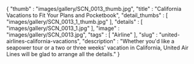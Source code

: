 {
  "thumb" : "images/gallery/SCN_0013_thumb.jpg",
  "title" : "California Vacations to Fit Your Plans and Pocketbook",
  "detail_thumbs" : [
                       "images/gallery/SCN_0013_1_thumb.jpg"
                     ],
  "details" : [
                 "images/gallery/SCN_0013_1.jpg"
               ],
  "image" : "images/gallery/SCN_0013.jpg",
  "tags" : [
              "Airline"
            ],
  "slug" : "united-airlines-california-vacations",
  "description" : "Whether you'd like a seapower tour or a two or three weeks' vacation in California, United Air Lines will be glad to arrange all the details."
}
